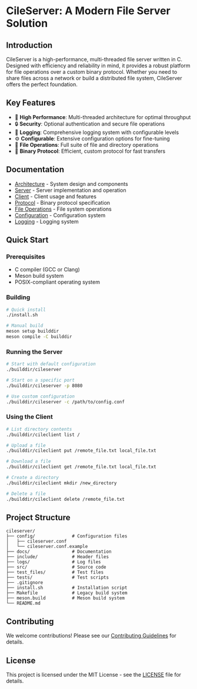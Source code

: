# CileServer: A Modern File Server Solution

## Introduction

CileServer is a high-performance, multi-threaded file server written in C. Designed with efficiency and reliability in mind, it provides a robust platform for file operations over a custom binary protocol. Whether you need to share files across a network or build a distributed file system, CileServer offers the perfect foundation.

## Key Features

- 🚀 **High Performance**: Multi-threaded architecture for optimal throughput
- 🔒 **Security**: Optional authentication and secure file operations
- 📝 **Logging**: Comprehensive logging system with configurable levels
- ⚙️ **Configurable**: Extensive configuration options for fine-tuning
- 📁 **File Operations**: Full suite of file and directory operations
- 🔄 **Binary Protocol**: Efficient, custom protocol for fast transfers

## Documentation

- [Architecture](architecture.md) - System design and components
- [Server](server.md) - Server implementation and operation
- [Client](client.md) - Client usage and features
- [Protocol](protocol.md) - Binary protocol specification
- [File Operations](file_operations.md) - File system operations
- [Configuration](configuration.md) - Configuration system
- [Logging](logging.md) - Logging system

## Quick Start

### Prerequisites

- C compiler (GCC or Clang)
- Meson build system
- POSIX-compliant operating system

### Building

```bash
# Quick install
./install.sh

# Manual build
meson setup builddir
meson compile -C builddir
```

### Running the Server

```bash
# Start with default configuration
./builddir/cileserver

# Start on a specific port
./builddir/cileserver -p 8080

# Use custom configuration
./builddir/cileserver -c /path/to/config.conf
```

### Using the Client

```bash
# List directory contents
./builddir/cileclient list /

# Upload a file
./builddir/cileclient put /remote_file.txt local_file.txt

# Download a file
./builddir/cileclient get /remote_file.txt local_file.txt

# Create a directory
./builddir/cileclient mkdir /new_directory

# Delete a file
./builddir/cileclient delete /remote_file.txt
```

## Project Structure

```
cileserver/
├── config/              # Configuration files
│   ├── cileserver.conf
│   └── cileserver.conf.example
├── docs/                # Documentation
├── include/             # Header files
├── logs/                # Log files
├── src/                 # Source code
├── test_files/          # Test files
├── tests/               # Test scripts
├── .gitignore
├── install.sh           # Installation script
├── Makefile             # Legacy build system
├── meson.build          # Meson build system
└── README.md
```

## Contributing

We welcome contributions! Please see our [Contributing Guidelines](CONTRIBUTING.md) for details.

## License

This project is licensed under the MIT License - see the [LICENSE](LICENSE) file for details. 